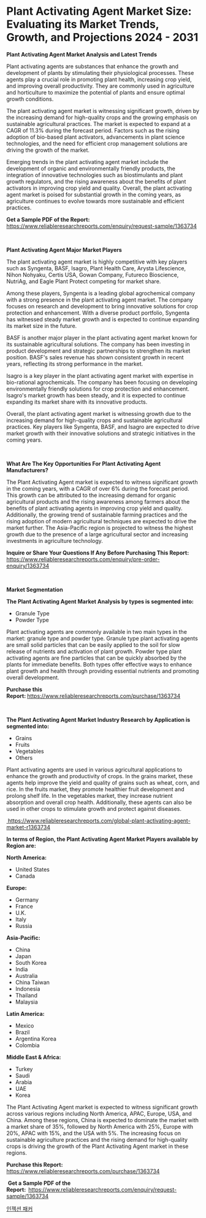 <p><h1>Plant Activating Agent Market Size: Evaluating its Market Trends, Growth, and Projections 2024 - 2031</h1></p><p><strong>Plant Activating Agent Market Analysis and Latest Trends</strong></p>
<p><p>Plant activating agents are substances that enhance the growth and development of plants by stimulating their physiological processes. These agents play a crucial role in promoting plant health, increasing crop yield, and improving overall productivity. They are commonly used in agriculture and horticulture to maximize the potential of plants and ensure optimal growth conditions.</p><p>The plant activating agent market is witnessing significant growth, driven by the increasing demand for high-quality crops and the growing emphasis on sustainable agricultural practices. The market is expected to expand at a CAGR of 11.3% during the forecast period. Factors such as the rising adoption of bio-based plant activators, advancements in plant science technologies, and the need for efficient crop management solutions are driving the growth of the market.</p><p>Emerging trends in the plant activating agent market include the development of organic and environmentally friendly products, the integration of innovative technologies such as biostimulants and plant growth regulators, and the rising awareness about the benefits of plant activators in improving crop yield and quality. Overall, the plant activating agent market is poised for substantial growth in the coming years, as agriculture continues to evolve towards more sustainable and efficient practices.</p></p>
<p><strong>Get a Sample PDF of the Report:&nbsp;</strong> <a href="https://www.reliableresearchreports.com/enquiry/request-sample/1363734">https://www.reliableresearchreports.com/enquiry/request-sample/1363734</a></p>
<p>&nbsp;</p>
<p><strong>Plant Activating Agent Major Market Players</strong></p>
<p><p>The plant activating agent market is highly competitive with key players such as Syngenta, BASF, Isagro, Plant Health Care, Arysta Lifescience, Nihon Nohyaku, Certis USA, Gowan Company, Futureco Bioscience, NutriAg, and Eagle Plant Protect competing for market share.</p><p>Among these players, Syngenta is a leading global agrochemical company with a strong presence in the plant activating agent market. The company focuses on research and development to bring innovative solutions for crop protection and enhancement. With a diverse product portfolio, Syngenta has witnessed steady market growth and is expected to continue expanding its market size in the future.</p><p>BASF is another major player in the plant activating agent market known for its sustainable agricultural solutions. The company has been investing in product development and strategic partnerships to strengthen its market position. BASF's sales revenue has shown consistent growth in recent years, reflecting its strong performance in the market.</p><p>Isagro is a key player in the plant activating agent market with expertise in bio-rational agrochemicals. The company has been focusing on developing environmentally friendly solutions for crop protection and enhancement. Isagro's market growth has been steady, and it is expected to continue expanding its market share with its innovative products.</p><p>Overall, the plant activating agent market is witnessing growth due to the increasing demand for high-quality crops and sustainable agricultural practices. Key players like Syngenta, BASF, and Isagro are expected to drive market growth with their innovative solutions and strategic initiatives in the coming years.</p></p>
<p>&nbsp;</p>
<p><strong>What Are The Key Opportunities For Plant Activating Agent Manufacturers?</strong></p>
<p><p>The Plant Activating Agent market is expected to witness significant growth in the coming years, with a CAGR of over 6% during the forecast period. This growth can be attributed to the increasing demand for organic agricultural products and the rising awareness among farmers about the benefits of plant activating agents in improving crop yield and quality. Additionally, the growing trend of sustainable farming practices and the rising adoption of modern agricultural techniques are expected to drive the market further. The Asia-Pacific region is projected to witness the highest growth due to the presence of a large agricultural sector and increasing investments in agriculture technology.</p></p>
<p><strong>Inquire or Share Your Questions If Any Before Purchasing This Report:</strong> <a href="https://www.reliableresearchreports.com/enquiry/pre-order-enquiry/1363734">https://www.reliableresearchreports.com/enquiry/pre-order-enquiry/1363734</a></p>
<p>&nbsp;</p>
<p><strong>Market Segmentation</strong></p>
<p><strong>The Plant Activating Agent Market Analysis by types is segmented into:</strong></p>
<p><ul><li>Granule Type</li><li>Powder Type</li></ul></p>
<p><p>Plant activating agents are commonly available in two main types in the market: granule type and powder type. Granule type plant activating agents are small solid particles that can be easily applied to the soil for slow release of nutrients and activation of plant growth. Powder type plant activating agents are fine particles that can be quickly absorbed by the plants for immediate benefits. Both types offer effective ways to enhance plant growth and health through providing essential nutrients and promoting overall development.</p></p>
<p><strong>Purchase this Report:&nbsp;</strong><a href="https://www.reliableresearchreports.com/purchase/1363734">https://www.reliableresearchreports.com/purchase/1363734</a></p>
<p>&nbsp;</p>
<p><strong>The Plant Activating Agent Market Industry Research by Application is segmented into:</strong></p>
<p><ul><li>Grains</li><li>Fruits</li><li>Vegetables</li><li>Others</li></ul></p>
<p><p>Plant activating agents are used in various agricultural applications to enhance the growth and productivity of crops. In the grains market, these agents help improve the yield and quality of grains such as wheat, corn, and rice. In the fruits market, they promote healthier fruit development and prolong shelf life. In the vegetables market, they increase nutrient absorption and overall crop health. Additionally, these agents can also be used in other crops to stimulate growth and protect against diseases.</p></p>
<p><a href="https://www.reliableresearchreports.com/global-plant-activating-agent-market-r1363734">&nbsp;https://www.reliableresearchreports.com/global-plant-activating-agent-market-r1363734</a></p>
<p><strong>In terms of Region, the Plant Activating Agent Market Players available by Region are:</strong></p>
<p>
    <p> <strong> North America: </strong>
        <ul>
            <li>United States</li>
            <li>Canada</li>
        </ul>
        </p> 
    <p> <strong> Europe: </strong>
        <ul>
            <li>Germany</li>
            <li>France</li>
            <li>U.K.</li>
            <li>Italy</li>
            <li>Russia</li>
        </ul>
        </p> 
    <p> <strong> Asia-Pacific: </strong>
        <ul>
            <li>China</li>
            <li>Japan</li>
            <li>South Korea</li>
            <li>India</li>
            <li>Australia</li>
            <li>China Taiwan</li>
            <li>Indonesia</li>
            <li>Thailand</li>
            <li>Malaysia</li>
        </ul>
        </p> 
    <p> <strong> Latin America: </strong>
        <ul>
            <li>Mexico</li>
            <li>Brazil</li>
            <li>Argentina Korea</li>
            <li>Colombia</li>
        </ul>
        </p> 
    <p> <strong> Middle East & Africa: </strong>
        <ul>
            <li>Turkey</li>
            <li>Saudi</li>
            <li>Arabia</li>
            <li>UAE</li>
            <li>Korea</li>
        </ul>
    </p>
    </p>
<p><p>The Plant Activating Agent market is expected to witness significant growth across various regions including North America, APAC, Europe, USA, and China. Among these regions, China is expected to dominate the market with a market share of 35%, followed by North America with 25%, Europe with 20%, APAC with 15%, and the USA with 5%. The increasing focus on sustainable agriculture practices and the rising demand for high-quality crops is driving the growth of the Plant Activating Agent market in these regions.</p></p>
<p><strong>Purchase this Report: </strong><a href="https://www.reliableresearchreports.com/purchase/1363734">https://www.reliableresearchreports.com/purchase/1363734</a></p>
<p>&nbsp;<strong>Get a Sample PDF of the Report:&nbsp;&nbsp;</strong><a href="https://www.reliableresearchreports.com/enquiry/request-sample/1363734">https://www.reliableresearchreports.com/enquiry/request-sample/1363734</a></p>
<p><strong></strong></p>
<p><p><a href="https://github.com/LuckeyCorbin/Market-Research-Report-List-1/blob/main/8574779144578.md">인젝션 패커</a></p></p>